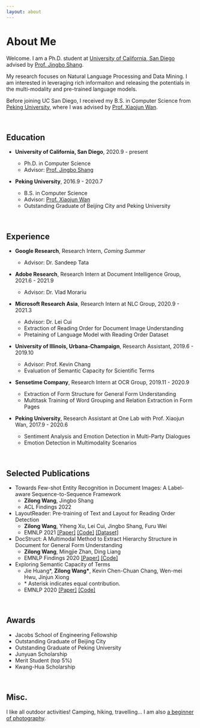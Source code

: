 ```yaml
---
layout: about 
---
```


# About Me

Welcome. I am a Ph.D. student at [University of California, San Diego](https://ucsd.edu) advised by [Prof. Jingbo Shang](https://shangjingbo1226.github.io).

My research focuses on Natural Language Processing and Data Mining. I am interested in leveraging rich informaiton and releasing the potentials in the multi-modality and pre-trained language models.

Before joining UC San Diego, I received my B.S. in Computer Science from [Peking University](https://english.pku.edu.cn), where I was advised by [Prof. Xiaojun Wan](https://wanxiaojun.github.io).

<br/>

## Education

* **University of California, San Diego**, 2020.9 - present
  * Ph.D. in Computer Science
  * Advisor: [Prof. Jingbo Shang](https://shangjingbo1226.github.io)

* **Peking University**, 2016.9 - 2020.7
  * B.S. in Computer Science
  * Advisor: [Prof. Xiaojun Wan](https://wanxiaojun.github.io)
  * Outstanding Graduate of Beijing City and Peking University

<br/>

## Experience

* **Google Research**, Research Intern, *Coming Summer*
  * Advisor: Dr. Sandeep Tata

* **Adobe Research**, Research Intern at Document Intelligence Group, 2021.6 - 2021.9
  * Advisor: Dr. Vlad Morariu

* **Microsoft Research Asia**, Research Intern at NLC Group, 2020.9 - 2021.3
  * Advisor: Dr. Lei Cui
  * Extraction of Reading Order for Document Image Understanding
  * Pretaining of Language Model with Reading Order Dataset

* **University of Illinois, Urbana-Champaign**, Research Assistant, 2019.6 - 2019.10
  * Advisor: Prof. Kevin Chang
  * Evaluation of Semantic Capacity for Scientific Terms

* **Sensetime Company**, Research Intern at OCR Group, 2019.11 - 2020.9
  * Extraction of Form Structure for General Form Understanding
  * Multitask Training of Word Grouping and Relation Extraction in Form Pages

* **Peking University**, Research Assistant at One Lab with Prof. Xiaojun Wan, 2017.9 - 2020.6
  * Sentiment Analysis and Emotion Detection in Multi-Party Dialogues
  * Emotion Detection in Multimodality Scenarios

<br/>

## Selected Publications
* Towards Few-shot Entity Recognition in Document Images: A Label-aware Sequence-to-Sequence Framework
  * **Zilong Wang**, Jingbo Shang
  * ACL Findings 2022
* LayoutReader: Pre-training of Text and Layout for Reading Order Detection
  * **Zilong Wang**, Yiheng Xu, Lei Cui, Jingbo Shang, Furu Wei
  * EMNLP 2021 [[Paper]](https://arxiv.org/pdf/2108.11591) [[Code]](https://github.com/microsoft/unilm/tree/master/layoutreader) [[Dataset]](https://github.com/doc-analysis/ReadingBank)
* DocStruct: A Multimodal Method to Extract Hierarchy Structure in Document for General Form Understanding
  * **Zilong Wang**, Mingjie Zhan, Ding Liang
  * EMNLP Findings 2020 [[Paper]](https://arxiv.org/pdf/2010.11685) [[Code]](https://github.com/zlwang-cs/DocStruct)
* Exploring Semantic Capacity of Terms
  * Jie Huang\*, **Zilong Wang\***, Kevin Chen-Chuan Chang, Wen-mei Hwu, Jinjun Xiong
  * \* Asterisk indicates equal contribution.
  * EMNLP 2020 [[Paper]](https://arxiv.org/pdf/2010.01898) [[Code]](https://github.com/c3sr/semantic-capacity)

<br/>

## Awards

* Jacobs School of Engineering Fellowship
* Outstanding Graduate of Beijing City
* Outstanding Graduate of Peking University
* Junyuan Scholarship
* Merit Student (top 5%)
* Kwang-Hua Scholarship

<br/>

## Misc.

I like all outdoor activities! Camping, hiking, travelling... I am also [a beginner of photography](https://www.instagram.com/zlw.lens/).

